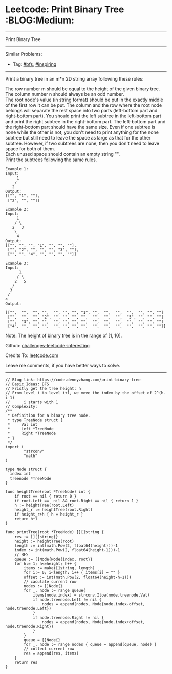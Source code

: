 # Leetcode: Print Binary Tree     :BLOG:Medium:


---

Print Binary Tree  

---

Similar Problems:  
-   Tag: [#bfs](https://code.dennyzhang.com/tag/bfs), [#inspiring](https://code.dennyzhang.com/tag/inspiring)

---

Print a binary tree in an m\*n 2D string array following these rules:  

The row number m should be equal to the height of the given binary tree.  
The column number n should always be an odd number.  
The root node's value (in string format) should be put in the exactly middle of the first row it can be put. The column and the row where the root node belongs will separate the rest space into two parts (left-bottom part and right-bottom part). You should print the left subtree in the left-bottom part and print the right subtree in the right-bottom part. The left-bottom part and the right-bottom part should have the same size. Even if one subtree is none while the other is not, you don't need to print anything for the none subtree but still need to leave the space as large as that for the other subtree. However, if two subtrees are none, then you don't need to leave space for both of them.  
Each unused space should contain an empty string "".  
Print the subtrees following the same rules.  

    Example 1:
    Input:
         1
        /
       2
    Output:
    [["", "1", ""],
     ["2", "", ""]]

    Example 2:
    Input:
         1
        / \
       2   3
        \
         4
    Output:
    [["", "", "", "1", "", "", ""],
     ["", "2", "", "", "", "3", ""],
     ["", "", "4", "", "", "", ""]]

    Example 3:
    Input:
          1
         / \
        2   5
       / 
      3 
     / 
    4 
    Output:
    
    [["",  "",  "", "",  "", "", "", "1", "",  "",  "",  "",  "", "", ""]
     ["",  "",  "", "2", "", "", "", "",  "",  "",  "",  "5", "", "", ""]
     ["",  "3", "", "",  "", "", "", "",  "",  "",  "",  "",  "", "", ""]
     ["4", "",  "", "",  "", "", "", "",  "",  "",  "",  "",  "", "", ""]]

Note: The height of binary tree is in the range of [1, 10].  

Github: [challenges-leetcode-interesting](https://github.com/DennyZhang/challenges-leetcode-interesting/tree/master/print-binary-tree)  

Credits To: [leetcode.com](https://leetcode.com/problems/print-binary-tree/description/)  

Leave me comments, if you have better ways to solve.  

---

    // Blog link: https://code.dennyzhang.com/print-binary-tree
    // Basic Ideas: BFS
    // Fristly get the tree height: h
    // From level i to level i+1, we move the index by the offset of 2^(h-i-1)
    //      i starts with 1
    // Complexity:
    /**
     * Definition for a binary tree node.
     * type TreeNode struct {
     *     Val int
     *     Left *TreeNode
     *     Right *TreeNode
     * }
     */
    import (
            "strconv"
            "math"
    )
    
    type Node struct {
      index int
      treenode *TreeNode
    }
    
    func heightTree(root *TreeNode) int {
        if root == nil { return 0 }
        if root.Left ==  nil && root.Right == nil { return 1 }
        h := heightTree(root.Left)
        height_r := heightTree(root.Right)
        if height_r>h { h = height_r }
        return h+1    
    }
    
    func printTree(root *TreeNode) [][]string {
        res := [][]string{}
        height := heightTree(root)
        length := int(math.Pow(2, float64(height)))-1
        index := int(math.Pow(2, float64(height-1)))-1
        // BFS
        queue := []Node{Node{index, root}}
        for h:= 1; h<=height; h++ {
            items := make([]string, length)
            for i:= 0; i<length; i++ { items[i] = "" }
            offset := int(math.Pow(2, float64(height-h-1)))
            // caculate current row
            nodes := []Node{}
            for _, node := range queue{
                items[node.index] = strconv.Itoa(node.treenode.Val)
                if node.treenode.Left != nil {
                    nodes = append(nodes, Node{node.index-offset, node.treenode.Left})
                }
                if node.treenode.Right != nil {
                    nodes = append(nodes, Node{node.index+offset, node.treenode.Right})
                }
            }
            queue = []Node{}
            for _, node := range nodes { queue = append(queue, node) }
            // collect current row
            res = append(res, items)
        }
        return res
    }
